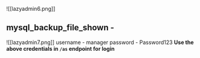 ![[lazyadmin6.png]]

## mysql_backup_file_shown - 
![[lazyadmin7.png]]
username - manager
password - Password123
**Use the above credentials in `/as` endpoint for login**